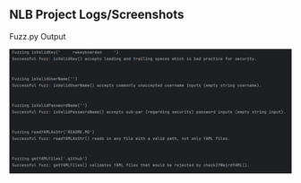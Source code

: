 ## NLB Project Logs/Screenshots

Fuzz.py Output

![Fuzzing Image](Logging-Images/FuzzingScreenshot.png)
